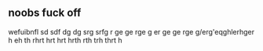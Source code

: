  ## noobs fuck off
wefuibnfl 
sd
sdf
dg
dg
srg
srfg
r
ge
ge
rge
g
er
ge
ge
rge
g/erg'eqghlerhger
h
eh
th
rhrt
hrt
hrt
hrth
rth
trh
thrt
h
